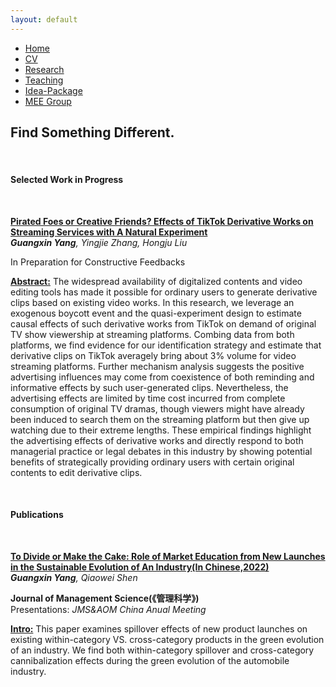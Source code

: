 ```yaml
---
layout: default
---  
```

 
 <ul>
 <li><a href="./">Home</a></li>
 <li><a href="./assets/files/CV.pdf">CV</a></li>
 <li><a href="./research.html">Research</a></li>
 <li><a href="./teaching.html">Teaching</a></li>
 <li><a href="https://siyiyu.com">Idea-Package</a></li>
 <li><a href="https://sites.google.com/view/quantmkt/home">MEE Group</a></li>
 </ul>


<div>
<h2>Find Something Different.</h2><br/>
</div>


<h4>Selected Work in Progress</h4> <br/>


<ins> **Pirated Foes or Creative Friends? Effects of TikTok Derivative Works on Streaming Services with A Natural Experiment** </ins> <br/>
_**Guangxin Yang**, Yingjie Zhang, Hongju Liu_ <br>
  
In Preparation for Constructive Feedbacks<br>
  
**<ins>Abstract:</ins>** The widespread availability of digitalized contents and video editing tools has made it possible for ordinary users to generate derivative clips based on existing video works. In this research, we leverage an exogenous boycott event and the quasi-experiment design to estimate causal effects of such derivative works from TikTok on demand of original TV show viewership at streaming platforms. Combing data from both platforms, we find evidence for our identification strategy and estimate that derivative clips on TikTok averagely bring about 3% volume for video streaming platforms. Further mechanism analysis suggests the positive advertising influences may come from coexistence of both reminding and informative effects by such user-generated clips. Nevertheless, the advertising effects are limited by time cost incurred from complete consumption of original TV dramas, though viewers might have already been induced to search them on the streaming platform but then give up 
watching due to their extreme lengths. These empirical findings highlight the advertising effects of derivative works and directly respond to both managerial practice or legal debates in this industry by showing potential benefits of strategically providing ordinary users with certain original contents to edit derivative clips.
 
 <br>

 <h4>Publications</h4> <br/>

 
<ins> **To Divide or Make the Cake: Role of Market Education from New Launches in the Sustainable Evolution of An Industry(In Chinese,2022)** </ins><br/>
_**Guangxin Yang**, Qiaowei Shen_ <br>

**Journal of Management Science(《管理科学》)**<br>
Presentations: _JMS&AOM China Anual Meeting_<br>
  
**<ins>Intro:</ins>** This paper examines spillover effects of new product launches on existing within-category VS. cross-category products in the green evolution of an industry. We find both within-category spillover and cross-category cannibalization effects during the green evolution of the
automobile industry.
  


